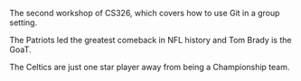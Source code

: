 


The second workshop of CS326, which covers how to use Git in a group setting.

The Patriots led the greatest comeback in NFL history and Tom Brady is the GoaT.

The Celtics are just one star player away from being a Championship team.
